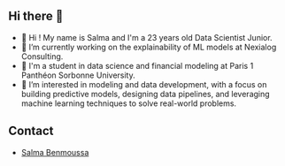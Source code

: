 ## Hi there 👋

- 👋 Hi ! My name is Salma and I'm a 23 years old Data Scientist Junior.
- 🌱 I’m currently working on the explainability of ML models at Nexialog Consulting.
- 📓 I'm a student in data science and financial modeling at Paris 1 Panthéon Sorbonne University.
- 👀 I’m interested in modeling and data development, with a focus on building predictive models, designing data pipelines, and leveraging machine learning techniques to solve real-world problems.

## Contact
- [Salma Benmoussa](https://www.linkedin.com/in/salma-benmoussa/)



<!---
salmabens/salmabens is a ✨ special ✨ repository because its `README.md` (this file) appears on your GitHub profile.
You can click the Preview link to take a look at your changes.
--->
